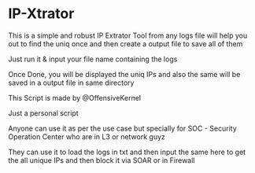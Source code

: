 # IP-Xtrator
This is a simple and robust IP Extrator Tool from any logs file will help you out to find the uniq once and then create a output file to save all of them

Just run it & input your file name containing the logs

Once Done, you will be displayed the uniq IPs and also the same will be saved in a output file in same directory

This Script is made by @OffensiveKernel

Just a personal script

Anyone can use it as per the use case but specially for SOC - Security Operation Center who are in L3 or network guyz

They can use it to load the logs in txt and then input the same here to get the all unique IPs and then block it via SOAR or in Firewall

